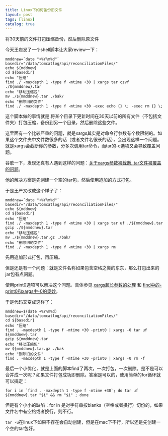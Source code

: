 ```yaml
---
title: Linux下如何备份旧文件
layout: post
tags: [linux]
catalog: true
---
```


将30天前的文件打包压缩备份，然后删除原文件

今天王岩发了一个shell脚本让大家review一下：

	mmddnew=`date "+%Y%m%d"`
	basedir="/data/tomcatlog/api/reconciliationFiles/"
	echo ${mddnew}
	cd ${basedir}
	echo "压缩"
	find ./ -maxdepth 1 -type f -mtime +30 | xargs tar czvf ./${mmddnew}.tar
	echo "移动压缩包"
	mv ./${mmddnew}.tar ./bak/
	echo "删除旧的文件"
	find ./ -maxdepth 1 -type f -mtime +30 -exec echo {} \; -exec rm {} \;

这个脚本做的事情就是 将某个目录下更新时间在30天以前的所有文件（不包括文件夹）打包压缩，备份到另一个目录，然后删除这些文件。

这里面有一个比较严重的问题，就是xargs其实是对命令行参数有个数限制的。如果这个文件夹中文件数很多的话（或者文件名很长的话），会出现这样一个问题。就是xargs会截断你的参数，分多次调用tar命令，而tar的-c选项又会导致覆盖问题。

谷歌一下，发现还真有人遇到这样的问题：[关于xargs参数被截断, tar文件被覆盖的问题](http://my.oschina.net/leejun2005/blog/77807)。

他的解决方案是先创建一个空的tar包，然后使用追加的方式打包。

于是王严又改成这个样子了：

	mmddnew=`date "+%Y%m%d"`
	basedir="/data/tomcatlog/api/reconciliationFiles/"
	echo ${mddnew}
	cd ${basedir}
	echo "压缩"
	find ./ -maxdepth 1 -type f -mtime +30 | xargs tar uf ./${mmddnew}.tar
	gzip ./${mmddnew}.tar
	echo "移动压缩包"
	mv ./${mmddnew}.tar.gz ./bak/
	echo "删除旧的文件"
	find ./ -maxdepth 1 -type f -mtime +30 | xargs rm

先用追加形式打包，再压缩。

但是还是有一个问题：就是文件名称如果包含空格之类的东东，那么打包出来的jar包有点问题。

使用print0选项可以解决这个问题。具体参见 [xargs超长参数的处理](http://hi.baidu.com/90system/item/14ed563bc45c371c9cc65ecb) 和 [find中的-print0和xargs中-0的奥妙](http://blog.163.com/laser_meng@126/blog/static/16972784420117102638257/)。

于是代码又变成这样了：

	mmddnew=$(date +%Y%m%d)
	basedir="/data/tomcatlog/api/reconciliationFiles/"
	cd ${basedir}
	echo "压缩"
	find . -maxdepth 1 -type f -mtime +30 -print0 | xargs -0 tar uf ${mmddnew}.tar
	gzip ${mmddnew}.tar
	echo "移动压缩包"
	mv ${mmddnew}.tar.gz ./bak
	echo "删除旧的文件"
	find . -maxdepth 1 -type f -mtime +30 -print0 | xargs -0 rm -f

最后一个小优化，就是上面的脚本find了两次，一次打包，一次删除。是不是可以合并成一次呢？如果文件打包成功即删除。答案是可以的，使用简单的for循环就可以搞定：

	for i in `find . -maxdepth 1 -type f -mtime +30`; do tar uf  ${mmddnew}.tar "$i" && rm "$i" ; done

但是有个小小的缺陷：for in 是对字符串按blanks（空格或者换行）切份的，如果文件名中有空格或者换行，则不行。

`tar -u`在linux下如果不存在会自动创建，但是在mac下不行，所以还是先创建一个空的tar包好。





